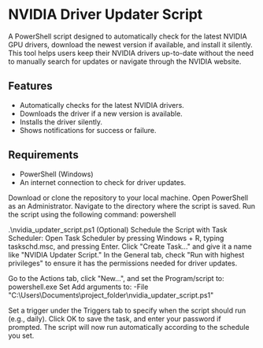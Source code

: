 # NVIDIA Driver Updater Script
A PowerShell script designed to automatically check for the latest NVIDIA GPU drivers, download the newest version if available, and install it silently. This tool helps users keep their NVIDIA drivers up-to-date without the need to manually search for updates or navigate through the NVIDIA website.

## Features
- Automatically checks for the latest NVIDIA drivers.
- Downloads the driver if a new version is available.
- Installs the driver silently.
- Shows notifications for success or failure.

## Requirements
- PowerShell (Windows)
- An internet connection to check for driver updates.

Download or clone the repository to your local machine.
Open PowerShell as an Administrator.
Navigate to the directory where the script is saved.
Run the script using the following command:
powershell


.\nvidia_updater_script.ps1
(Optional) Schedule the Script with Task Scheduler:
Open Task Scheduler by pressing Windows + R, typing taskschd.msc, and pressing Enter.
Click "Create Task..." and give it a name like "NVIDIA Updater Script."
In the General tab, check "Run with highest privileges" to ensure it has the permissions needed for driver updates.

Go to the Actions tab, click "New...", and set the Program/script to:
powershell.exe
Set Add arguments to:
-File "C:\Users\Documents\project_folder\nvidia_updater_script.ps1"

Set a trigger under the Triggers tab to specify when the script should run (e.g., daily).
Click OK to save the task, and enter your password if prompted.
The script will now run automatically according to the schedule you set.
